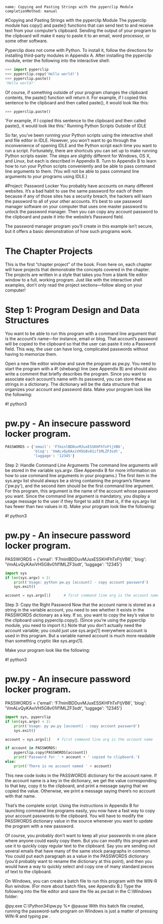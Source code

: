 ```ngMeta
name: Copying and Pasting Strings with the pyperclip Module
completionMethod: manual
```
#Copying and Pasting Strings with the pyperclip Module
The pyperclip module has copy() and paste() functions that can send text to and receive text from your computer’s clipboard. Sending the output of your program to the clipboard will make it easy to paste it to an email, word processor, or some other software.

Pyperclip does not come with Python. To install it, follow the directions for installing third-party modules in Appendix A. After installing the pyperclip module, enter the following into the interactive shell:

```python
>>> import pyperclip
>>> pyperclip.copy('Hello world!')
>>> pyperclip.paste()
'Hello world!'
```
Of course, if something outside of your program changes the clipboard contents, the paste() function will return it. For example, if I copied this sentence to the clipboard and then called paste(), it would look like this:

```python
>>> pyperclip.paste()
```
'For example, if I copied this sentence to the clipboard and then called
paste(), it would look like this:'
Running Python Scripts Outside of IDLE

So far, you’ve been running your Python scripts using the interactive shell and file editor in IDLE. However, you won’t want to go through the inconvenience of opening IDLE and the Python script each time you want to run a script. Fortunately, there are shortcuts you can set up to make running Python scripts easier. The steps are slightly different for Windows, OS X, and Linux, but each is described in Appendix B. Turn to Appendix B to learn how to run your Python scripts conveniently and be able to pass command line arguments to them. (You will not be able to pass command line arguments to your programs using IDLE.)

#Project: Password Locker
You probably have accounts on many different websites. It’s a bad habit to use the same password for each of them because if any of those sites has a security breach, the hackers will learn the password to all of your other accounts. It’s best to use password manager software on your computer that uses one master password to unlock the password manager. Then you can copy any account password to the clipboard and paste it into the website’s Password field.

The password manager program you’ll create in this example isn’t secure, but it offers a basic demonstration of how such programs work.

# The Chapter Projects

This is the first “chapter project” of the book. From here on, each chapter will have projects that demonstrate the concepts covered in the chapter. The projects are written in a style that takes you from a blank file editor window to a full, working program. Just like with the interactive shell examples, don’t only read the project sections—follow along on your computer!

# Step 1: Program Design and Data Structures
You want to be able to run this program with a command line argument that is the account’s name—for instance, email or blog. That account’s password will be copied to the clipboard so that the user can paste it into a Password field. This way, the user can have long, complicated passwords without having to memorize them.

Open a new file editor window and save the program as pw.py. You need to start the program with a #! (shebang) line (see Appendix B) and should also write a comment that briefly describes the program. Since you want to associate each account’s name with its password, you can store these as strings in a dictionary. The dictionary will be the data structure that organizes your account and password data. Make your program look like the following:


#! python3
# pw.py - An insecure password locker program.
```python
PASSWORDS = {'email': 'F7minlBDDuvMJuxESSKHFhTxFtjVB6',
             'blog': 'VmALvQyKAxiVH5G8v01if1MLZF3sdt',
             'luggage': '12345'}
```
Step 2: Handle Command Line Arguments
The command line arguments will be stored in the variable sys.argv. (See Appendix B for more information on how to use command line arguments in your programs.) The first item in the sys.argv list should always be a string containing the program’s filename ('pw.py'), and the second item should be the first command line argument. For this program, this argument is the name of the account whose password you want. Since the command line argument is mandatory, you display a usage message to the user if they forget to add it (that is, if the sys.argv list has fewer than two values in it). Make your program look like the following:


#! python3
# pw.py - An insecure password locker program.

PASSWORDS = {'email': 'F7minlBDDuvMJuxESSKHFhTxFtjVB6',
             'blog': 'VmALvQyKAxiVH5G8v01if1MLZF3sdt',
             'luggage': '12345'}
```python
import sys
if len(sys.argv) < 2:
    print('Usage: python pw.py [account] - copy account password')
    sys.exit()

account = sys.argv[1]      # first command line arg is the account name
```
Step 3: Copy the Right Password
Now that the account name is stored as a string in the variable account, you need to see whether it exists in the PASSWORDS dictionary as a key. If so, you want to copy the key’s value to the clipboard using pyperclip.copy(). (Since you’re using the pyperclip module, you need to import it.) Note that you don’t actually need the account variable; you could just use sys.argv[1] everywhere account is used in this program. But a variable named account is much more readable than something cryptic like sys.argv[1].

Make your program look like the following:


#! python3
# pw.py - An insecure password locker program.
PASSWORDS = {'email': 'F7minlBDDuvMJuxESSKHFhTxFtjVB6',
             'blog': 'VmALvQyKAxiVH5G8v01if1MLZF3sdt',
             'luggage': '12345'}
```python
import sys, pyperclip
if len(sys.argv) < 2:
    print('Usage: py pw.py [account] - copy account password')
    sys.exit()

account = sys.argv[1]   # first command line arg is the account name

if account in PASSWORDS:
    pyperclip.copy(PASSWORDS[account])
    print('Password for ' + account + ' copied to clipboard.')
else:
    print('There is no account named ' + account)
```
This new code looks in the PASSWORDS dictionary for the account name. If the account name is a key in the dictionary, we get the value corresponding to that key, copy it to the clipboard, and print a message saying that we copied the value. Otherwise, we print a message saying there’s no account with that name.

That’s the complete script. Using the instructions in Appendix B for launching command line programs easily, you now have a fast way to copy your account passwords to the clipboard. You will have to modify the PASSWORDS dictionary value in the source whenever you want to update the program with a new password.

Of course, you probably don’t want to keep all your passwords in one place where anyone could easily copy them. But you can modify this program and use it to quickly copy regular text to the clipboard. Say you are sending out several emails that have many of the same stock paragraphs in common. You could put each paragraph as a value in the PASSWORDS dictionary (you’d probably want to rename the dictionary at this point), and then you would have a way to quickly select and copy one of many standard pieces of text to the clipboard.

On Windows, you can create a batch file to run this program with the WIN-R Run window. (For more about batch files, see Appendix B.) Type the following into the file editor and save the file as pw.bat in the C:\Windows folder:


@py.exe C:\Python34\pw.py %*
@pause
With this batch file created, running the password-safe program on Windows is just a matter of pressing WIN-R and typing pw <account name>.

